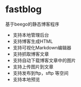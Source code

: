# fastblog
基于beego的静态博客程序

- 支持本地管理后台
- 支持博客生成HTML 
- 支持可视化Markdown编辑器
- 支持抓取博客文章
- 支持自动下载博客文章中的图片
- 支持上传图片到文章
- 支持发布到ftp，sftp 等空间
- 支持本地预览